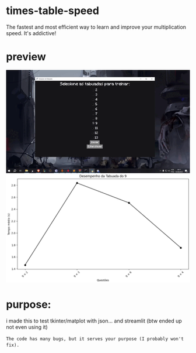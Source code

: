# times-table-speed
The fastest and most efficient way to learn and improve your multiplication speed. It's addictive!

<h1> preview </h1> 
<img src="01.gif">
<img src="image.png">
<h1> purpose:</h1>
<p> i made this to test tkinter/matplot with json... and streamlit (btw ended up not even using it)</p>

```The code has many bugs, but it serves your purpose (I probably won't fix).```
